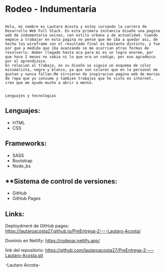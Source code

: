 # Rodeo - Indumentaria

~~~~~~~ PROYECTO FINAL ~~~~~~~~

Hola, mi nombre es Lautaro Acosta y estoy cursando la carrera de Desarrollo Web Full Stack. En esta primera instancia diseñe una pagina web de indumentaria unisex, con estilo urbano y de actualidad. Cuando empece a trabajar en esta pagina no pense que me iba a quedar asi, de hecho los wireframe con el resultado final es bastante distinto, y fue por que a medida que iba avanzando se me ocurrian otras formas de resolverlo. Haber llegado hasta aca para mi es un logro enorme, por que hace 2 meses no sabia ni lo que era un codigo, por eso agradezco por el aprendizaje. 
En relacion al trabajo, en su diseño se siguio un esquema de color minimalista, negro y blanco, ya que son colores que en lo personal me gustan y nunca fallan.Me sirvieron de inspiracion pagina web de marcas de ropa que yo consumo y tambien trabajos que he visto en internet, creo que me ayudo mucho a abrir a mente.


Lenguajes y tecnologias
~~~~~~~~~~~~~~~~~~~~~~~~~~~~~~~~~~~~~~~~~~~~~~~~~~~~~~~~~~~~~~~~~~~~~~~~~~~~~~~~~~~~~~~~~~~~~~~~~~~~

Lenguajes:
-----------------------------------------

- HTML
- CSS 

Frameworks:
-----------------------------------------

- SASS 
- Bootstrap 
- Node_bs


**Sistema de control de versiones:
-----------------------------------------

- GitHub
- GitHub Pages

Links:
-----------------------------------------

Deploydment de GitHub pages: https://lautaroacosta27.github.io/PreEntrega-2----Lautaro-Acosta/

Dominio en  Netlify: https://rodeoar.netlify.app/

link del repositorio: https://github.com/lautaroacosta27/PreEntrega-2----Lautaro-Acosta.git


-Lautaro Acosta-

